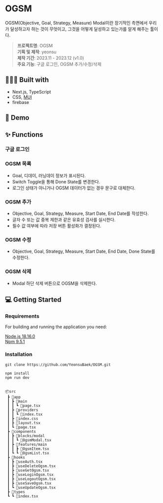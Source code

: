 # OGSM

OGSM(Objective, Goal, Strategy, Measure) Modal이란 장기적인 측면에서 우리가 달성하고자 하는 것이 무엇이고, 그것을 어떻게 달성하고 있는가를 알게 해주는 툴이다.  

> **프로젝트명**: OGSM  
> **기획 및 제작**: yeonsu  
> **제작 기간**: 2023.11 - 2023.12 (v1.0)  
> **주요 기능**: 구글 로그인, OGSM 추가/수정/삭제  

## 👩🏻‍💻 Built with

- Next.js, TypeScript
- CSS, [MUI](https://mui.com)
- firebase

## 🚀 Demo

## ✨ Functions

### 구글 로그인

### OGSM 목록
- Goal, 디데이, 러닝데이 정보가 표시된다.
- Switch Toggle을 통해 Done State를 변경한다.
- 로그인 상태가 아니거나 OGSM 데이터가 없는 경우 문구로 대체한다.

### OGSM 추가
- Objective, Goal, Strategy, Measure, Start Date, End Date를 작성한다.
- 글자 수 또는 값 중복 제한과 같은 유효성 검사를 실시한다.
- 필수 값 여부에 따라 저장 버튼 활성화가 결정된다.

### OGSM 수정
- Objective, Goal, Strategy, Measure, Start Date, End Date, Done State를 수정한다.

### OGSM 삭제
- Modal 하단 삭제 버튼으로 OGSM을 삭제한다.

## 💻 Getting Started

### Requirements

For building and running the application you need:

[Node.js 18.16.0](https://nodejs.org/ca/blog/release/v18.16.0)  
[Npm 9.5.1](https://www.npmjs.com/package/npm/v/9.5.1)

### Installation

```
git clone https://github.com/YeonsuBaek/OGSM.git

npm install
npm run dev
```

## 

```
📦src
 ┣ 📂app
 ┃ ┣ 📂main
 ┃ ┃ ┗ 📜page.tsx
 ┃ ┣ 📂providers
 ┃ ┃ ┗ 📜index.tsx
 ┃ ┣ 📜index.css
 ┃ ┣ 📜layout.tsx
 ┃ ┗ 📜page.tsx
 ┣ 📂components
 ┃ ┣ 📂blocks/modal
 ┃ ┃ ┗ 📜OgsmModal.tsx
 ┃ ┣ 📂features/main
 ┃ ┃ ┣ 📜OgsmItem.tsx
 ┃ ┗ ┗ 📜OgsmList.tsx
 ┣ 📂hooks
 ┃ ┣ 📜useAuth.tsx
 ┃ ┣ 📜useDeleteOgsm.tsx
 ┃ ┣ 📜useGetOgsm.tsx
 ┃ ┣ 📜useLoginOgsm.tsx
 ┃ ┣ 📜useLogoutOgsm.tsx
 ┃ ┣ 📜useSaveOgsm.tsx
 ┃ ┗ 📜useUpdateOgsm.tsx
 ┣ 📂types
 ┗ ┗ 📜index.tsx
```
